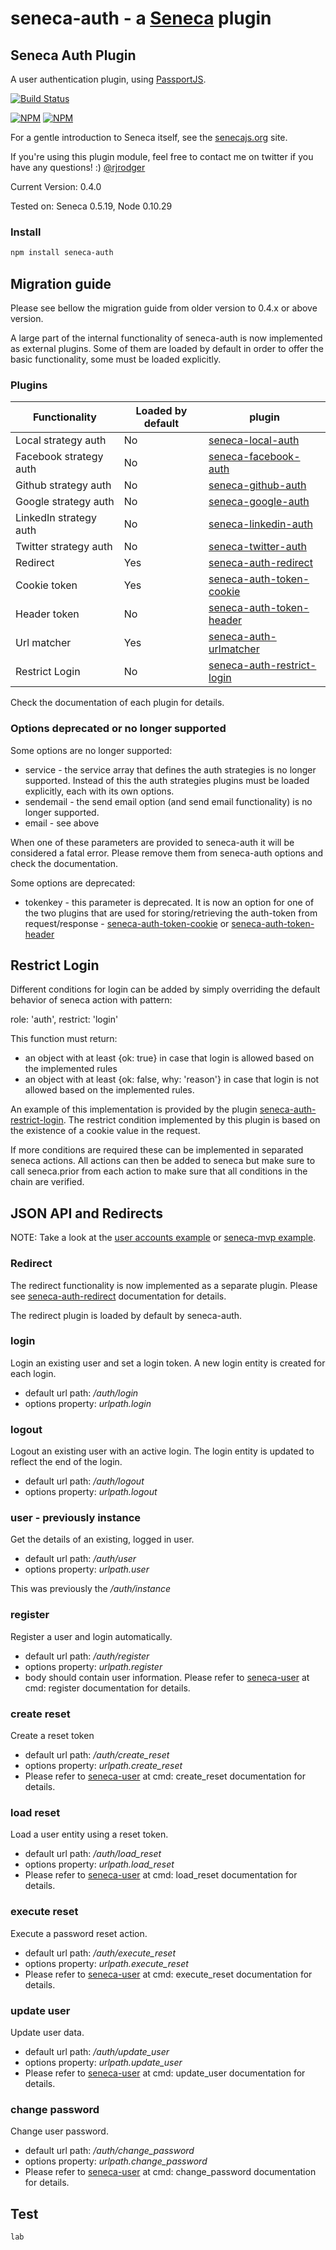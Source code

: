 seneca-auth - a [Seneca](http://senecajs.org) plugin
======================================================

## Seneca Auth Plugin

A user authentication plugin, using [PassportJS](http://passportjs.org).

[![Build Status](https://travis-ci.org/rjrodger/seneca-auth.png?branch=master)](https://travis-ci.org/rjrodger/seneca-auth)

[![NPM](https://nodei.co/npm/seneca-auth.png)](https://nodei.co/npm/seneca-auth/)
[![NPM](https://nodei.co/npm-dl/seneca-auth.png)](https://nodei.co/npm-dl/seneca-auth/)

For a gentle introduction to Seneca itself, see the
[senecajs.org](http://senecajs.org) site.

If you're using this plugin module, feel free to contact me on twitter if you
have any questions! :) [@rjrodger](http://twitter.com/rjrodger)

Current Version: 0.4.0

Tested on: Seneca 0.5.19, Node 0.10.29


### Install

```sh
npm install seneca-auth
```

## Migration guide

Please see bellow the migration guide from older version to 0.4.x or above version.

A large part of the internal functionality of seneca-auth is now implemented as external plugins. Some of them are loaded by default in order to offer the basic functionality, some must be loaded explicitly.

### Plugins

|        Functionality    | Loaded by default |                                 plugin                                                      |
|-------------------------|-------------------|---------------------------------------------------------------------------------------------|
| Local strategy auth     | No                | [seneca-local-auth](https://github.com/mirceaalexandru/seneca-local-auth)                   |
| Facebook  strategy auth | No                | [seneca-facebook-auth](https://github.com/nherment/seneca-facebook-auth)                    |
| Github strategy auth    | No                | [seneca-github-auth](https://github.com/nherment/seneca-github-auth)                        |
| Google  strategy auth   | No                | [seneca-google-auth](https://github.com/nherment/seneca-google-auth)                        |
| LinkedIn strategy auth  | No                | [seneca-linkedin-auth](https://github.com/nherment/seneca-linkedin-auth)                    |
| Twitter strategy auth   | No                | [seneca-twitter-auth](https://github.com/nherment/seneca-twitter-auth)                      |
| Redirect                | Yes               | [seneca-auth-redirect](https://github.com/mirceaalexandru/seneca-auth-redirect)             |
| Cookie token            | Yes               | [seneca-auth-token-cookie](https://github.com/mirceaalexandru/seneca-auth-token-cookie)     |
| Header token            | No                | [seneca-auth-token-header](https://github.com/mirceaalexandru/seneca-auth-token-header)     |
| Url matcher             | Yes               | [seneca-auth-urlmatcher](https://github.com/mirceaalexandru/seneca-auth-urlmatcher)         |
| Restrict Login          | No                | [seneca-auth-restrict-login](https://github.com/mirceaalexandru/seneca-auth-restrict-login) |

Check the documentation of each plugin for details.

### Options deprecated or no longer supported

Some options are no longer supported:
   * service - the service array that defines the auth strategies is no longer supported. Instead of this the auth strategies plugins must be loaded explicitly, each with its own options.
   * sendemail - the send email option (and send email functionality) is no longer supported.
   * email - see above

When one of these parameters are provided to seneca-auth it will be considered a fatal error. Please remove them from seneca-auth options and check the documentation.

Some options are deprecated:
   * tokenkey - this parameter is deprecated. It is now an option for one of the two plugins that are used for storing/retrieving the auth-token from request/response - [seneca-auth-token-cookie](https://github.com/mirceaalexandru/seneca-auth-token-cookie) or [seneca-auth-token-header](https://github.com/mirceaalexandru/seneca-auth-token-header)

## Restrict Login

Different conditions for login can be added by simply overriding the default behavior of seneca action with pattern:

role: 'auth', restrict: 'login'

This function must return:

   * an object with at least {ok: true} in case that login is allowed based on the implemented rules
   * an object with at least {ok: false, why: 'reason'} in case that login is not allowed based on the implemented rules.

An example of this implementation is provided by the plugin [seneca-auth-restrict-login](https://github.com/mirceaalexandru/seneca-auth-restrict-login).
The restrict condition implemented by this plugin is based on the existence of a cookie value in the request.

If more conditions are required these can be implemented in separated seneca actions. All actions can then be added to seneca but make sure
to call seneca.prior from each action to make sure that all conditions in the chain are verified.

## JSON API and Redirects

NOTE: Take a look at the <a href="http://github.com/rjrodger/seneca-examples">user accounts example</a> or <a href="https://github.com/rjrodger/seneca-mvp">seneca-mvp example</a>.

### Redirect

The redirect functionality is now implemented as a separate plugin. Please see [seneca-auth-redirect](https://github.com/mirceaalexandru/seneca-auth-redirect) documentation for details.

The redirect plugin is loaded by default by seneca-auth.

### login

Login an existing user and set a login token. A new login entity is created for each login.

   * default url path: _/auth/login_
   * options property: _urlpath.login_


### logout

Logout an existing user with an active login. The login entity is updated to reflect the end of the login.

   * default url path: _/auth/logout_
   * options property: _urlpath.logout_


### user - previously instance

Get the details of an existing, logged in user.

   * default url path: _/auth/user_
   * options property: _urlpath.user_

This was previously the _/auth/instance_

### register

Register a user and login automatically.

   * default url path: _/auth/register_
   * options property: _urlpath.register_
   * body should contain user information. Please refer to [seneca-user](https://github.com/rjrodger/seneca-user) at cmd: register documentation for details.

### create reset

Create a reset token

   * default url path: _/auth/create_reset_
   * options property: _urlpath.create_reset_
   * Please refer to [seneca-user](https://github.com/rjrodger/seneca-user) at cmd: create_reset documentation for details.

### load reset

Load a user entity using a reset token.

   * default url path: _/auth/load_reset_
   * options property: _urlpath.load_reset_
   * Please refer to [seneca-user](https://github.com/rjrodger/seneca-user) at cmd: load_reset documentation for details.

### execute reset

Execute a password reset action.

   * default url path: _/auth/execute_reset_
   * options property: _urlpath.execute_reset_
   * Please refer to [seneca-user](https://github.com/rjrodger/seneca-user) at cmd: execute_reset documentation for details.

### update user

Update user data.

   * default url path: _/auth/update_user_
   * options property: _urlpath.update_user_
   * Please refer to [seneca-user](https://github.com/rjrodger/seneca-user) at cmd: update_user documentation for details.

### change password

Change user password.

   * default url path: _/auth/change_password_
   * options property: _urlpath.change_password_
   * Please refer to [seneca-user](https://github.com/rjrodger/seneca-user) at cmd: change_password documentation for details.

## Test

```sh
lab
```

